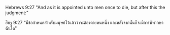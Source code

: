Hebrews 9:27 "And as it is appointed unto men once to die, but after this the judgment:"

ฮีบรู 9:27 "มีข้อกำหนดสำหรับมนุษย์ไว้แล้วว่าจะต้องตายหนหนึ่ง และหลังจากนั้นก็จะมีการพิพากษาฉันใด"